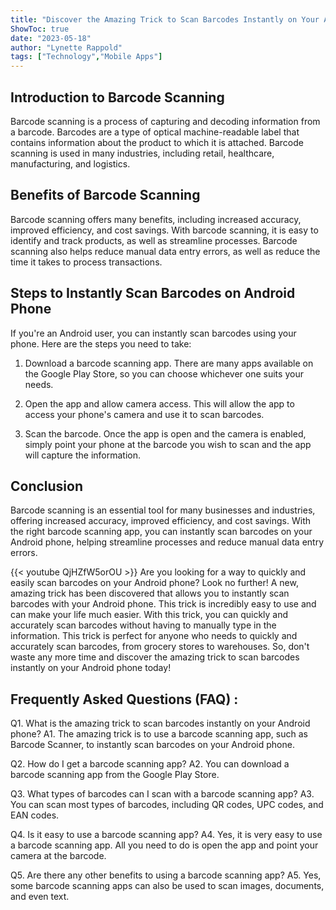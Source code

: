 ```yaml
---
title: "Discover the Amazing Trick to Scan Barcodes Instantly on Your Android Phone!"
ShowToc: true 
date: "2023-05-18"
author: "Lynette Rappold" 
tags: ["Technology","Mobile Apps"]
---
```

## Introduction to Barcode Scanning

Barcode scanning is a process of capturing and decoding information from a barcode. Barcodes are a type of optical machine-readable label that contains information about the product to which it is attached. Barcode scanning is used in many industries, including retail, healthcare, manufacturing, and logistics.

## Benefits of Barcode Scanning

Barcode scanning offers many benefits, including increased accuracy, improved efficiency, and cost savings. With barcode scanning, it is easy to identify and track products, as well as streamline processes. Barcode scanning also helps reduce manual data entry errors, as well as reduce the time it takes to process transactions.

## Steps to Instantly Scan Barcodes on Android Phone

If you're an Android user, you can instantly scan barcodes using your phone. Here are the steps you need to take:

1. Download a barcode scanning app. There are many apps available on the Google Play Store, so you can choose whichever one suits your needs.

2. Open the app and allow camera access. This will allow the app to access your phone's camera and use it to scan barcodes.

3. Scan the barcode. Once the app is open and the camera is enabled, simply point your phone at the barcode you wish to scan and the app will capture the information.

## Conclusion

Barcode scanning is an essential tool for many businesses and industries, offering increased accuracy, improved efficiency, and cost savings. With the right barcode scanning app, you can instantly scan barcodes on your Android phone, helping streamline processes and reduce manual data entry errors.

{{< youtube QjHZfW5orOU >}} 
Are you looking for a way to quickly and easily scan barcodes on your Android phone? Look no further! A new, amazing trick has been discovered that allows you to instantly scan barcodes with your Android phone. This trick is incredibly easy to use and can make your life much easier. With this trick, you can quickly and accurately scan barcodes without having to manually type in the information. This trick is perfect for anyone who needs to quickly and accurately scan barcodes, from grocery stores to warehouses. So, don't waste any more time and discover the amazing trick to scan barcodes instantly on your Android phone today!

## Frequently Asked Questions (FAQ) :
Q1. What is the amazing trick to scan barcodes instantly on your Android phone?
A1. The amazing trick is to use a barcode scanning app, such as Barcode Scanner, to instantly scan barcodes on your Android phone.

Q2. How do I get a barcode scanning app?
A2. You can download a barcode scanning app from the Google Play Store.

Q3. What types of barcodes can I scan with a barcode scanning app?
A3. You can scan most types of barcodes, including QR codes, UPC codes, and EAN codes.

Q4. Is it easy to use a barcode scanning app?
A4. Yes, it is very easy to use a barcode scanning app. All you need to do is open the app and point your camera at the barcode.

Q5. Are there any other benefits to using a barcode scanning app?
A5. Yes, some barcode scanning apps can also be used to scan images, documents, and even text.


